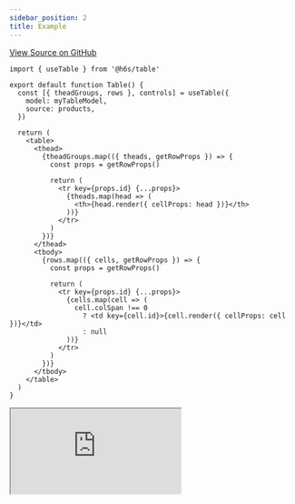 ```yaml
---
sidebar_position: 2
title: Example
---
```


[View Source on GitHub](https://github.com/h6s-dev/h6s/blob/main/examples/react/src/pages/table/index.tsx)

```tsx
import { useTable } from '@h6s/table'

export default function Table() {
  const [{ theadGroups, rows }, controls] = useTable({
    model: myTableModel,
    source: products,
  })

  return (
    <table>
      <thead>
        {theadGroups.map(({ theads, getRowProps }) => {
          const props = getRowProps()

          return (
            <tr key={props.id} {...props}>
              {theads.map(head => (
                <th>{head.render({ cellProps: head })}</th>
              ))}
            </tr>
          )
        })}
      </thead>
      <tbody>
        {rows.map(({ cells, getRowProps }) => {
          const props = getRowProps()

          return (
            <tr key={props.id} {...props}>
              {cells.map(cell => (
                cell.colSpan !== 0
                  ? <td key={cell.id}>{cell.render({ cellProps: cell })}</td>
                  : null
              ))}
            </tr>
          )
        })}
      </tbody>
    </table>
  )
}
```

<iframe
  src="https://react-examples.h6s.dev/table"
  title="@h6s/table example"
  allow="accelerometer; ambient-light-sensor; camera; encrypted-media; geolocation; gyroscope; hid; microphone; midi; payment; usb; vr; xr-spatial-tracking"
  sandbox="allow-forms allow-modals allow-popups allow-presentation allow-same-origin allow-scripts"
  style={{
    width: '100%',
    height: '75vh',
    border: '0',
    borderRadius: 8,
    overflow: 'hidden',
    position: 'static',
    zIndex: 0,
  }}
></iframe>
